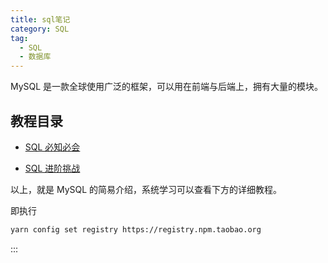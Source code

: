 ```yaml
---
title: sql笔记
category: SQL
tag:
  - SQL
  - 数据库
---
```


MySQL 是一款全球使用广泛的框架，可以用在前端与后端上，拥有大量的模块。

<!-- more -->

## 教程目录

- [SQL 必知必会](niuke-sql.md)

- [SQL 进阶挑战](Niuke-SQL-Advanced.md)

<!-- - [Node.js 环境](environment.md)

- [编程](program.md)

- [Node.js CJS 模块](cjs.md) -->

以上，就是 MySQL 的简易介绍，系统学习可以查看下方的详细教程。

<!-- ## 初学者教程

- [Node.js 入门](https://www.nodebeginner.org/index-zh-cn.html)

- [W3CSchool](https://www.w3cschool.cn/nodejs/)

## 官方文档

- [地址](https://nodejs.org/dist/latest-v14.x/docs/api/)

## Yarn

快速、可靠、安全的依赖管理工具。

- Yarn 缓存了每个下载过的包，所以再次使用时无需重复下载。同时利用并行下载以最大化资源利用率，因此安装速度更快。
- 在执行代码之前，Yarn 会通过算法校验每个安装包的完整性。
- 使用详细、简洁的锁文件格式和明确的安装算法，Yarn 能够保证在不同系统上无差异的工作。

- [下载地址](https://www.yarnpkg.com/zh-Hans/docs/install#windows-stable)
- [官方文档](https://www.yarnpkg.com/zh-Hans/docs)

### 命令

- `yarn install`: 执行安装

- `yarn upgrade`: 执行升级

- `yarn add <package>`: 添加一个包

- `yarn config set cache-folder <path>`: 更改缓存文件夹

- `yarn config set registry <registry>`: 更改源

  ::: tip

  在国内，建议换成淘宝源 <https://registry.npm.taobao.org> -->

即执行

```sh
yarn config set registry https://registry.npm.taobao.org
```

:::
